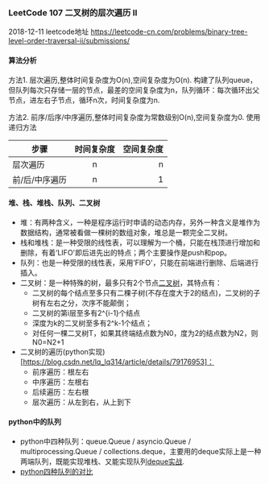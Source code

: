 ### LeetCode 107 二叉树的层次遍历 II
2018-12-11
leetcode地址 https://leetcode-cn.com/problems/binary-tree-level-order-traversal-ii/submissions/

#### 算法分析

方法1. 层次遍历,整体时间复杂度为O(n),空间复杂度为O(n). 构建了队列queue，但队列每次只存储一层的节点，最差的空间复杂度为n，队列循环：每次循环出父节点，进左右子节点，循环n次，时间复杂度为n.

方法2. 前序/后序/中序遍历,整体时间复杂度为常数级别O(n),空间复杂度为0. 使用递归方法

|步骤|时间复杂度|空间复杂度|
| - | :-: | -: | 
|层次遍历|n|n|
|前/后/中序遍历|n|1|


#### 堆、栈、堆栈、队列、二叉树

- 堆：有两种含义，一种是程序运行时申请的动态内存，另外一种含义是堆作为数据结构，通常被看做一棵树的数组对象，堆总是一颗完全二叉树。
- 栈和堆栈：是一种受限的线性表，可以理解为一个桶，只能在栈顶进行增加和删除，有着‘LIFO'即后进先出的特点；两个主要操作是push和pop。
- 队列：也是一种受限的线性表，采用’FIFO'，只能在前端进行删除、后端进行插入。
- 二叉树：是一种特殊的树，最多只有2个节点[二叉树](https://blog.csdn.net/qq_33414271/article/details/78506632)，其特点有：
  - 二叉树的每个结点至多只有二棵子树(不存在度大于2的结点)，二叉树的子树有左右之分，次序不能颠倒；
  - 二叉树的第i层至多有2^{i-1}个结点
  - 深度为k的二叉树至多有2^k-1个结点；
  - 对任何一棵二叉树T，如果其终端结点数为N0，度为2的结点数为N2，则N0=N2+1
- 二叉树的遍历(python实现)[https://blog.csdn.net/lq_lq314/article/details/79176953]：
  - 前序遍历：根左右
  - 中序遍历：左根右
  - 后续遍历：左右根
  - 层次遍历：从左到右，从上到下




#### python中的队列

- python中四种队列：queue.Queue / asyncio.Queue / multiprocessing.Queue / collections.deque，主要用的deque实际上是一种两端队列，既能实现堆栈、又能实现队列[deque实战](http://python.jobbole.com/87577/).
- [python四种队列的对比](https://m.jb51.net/article/140534.htm)

